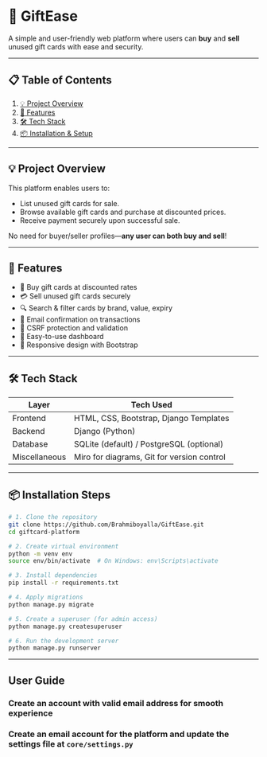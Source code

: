 # 🎁 GiftEase

A simple and user-friendly web platform where users can **buy** and **sell** unused gift cards with ease and security.

---

## 📋 Table of Contents

1. [💡 Project Overview](#-project-overview)
2. [🚀 Features](#-features)
3. [🛠 Tech Stack](#-tech-stack)
4. [📦 Installation & Setup](#-installation-steps)

---

## 💡 Project Overview

This platform enables users to:
- List unused gift cards for sale.
- Browse available gift cards and purchase at discounted prices.
- Receive payment securely upon successful sale.

No need for buyer/seller profiles—**any user can both buy and sell**!

---

## 🚀 Features

- 🛒 Buy gift cards at discounted rates
- 💳 Sell unused gift cards securely
- 🔍 Search & filter cards by brand, value, expiry
- 📩 Email confirmation on transactions
- 🔐 CSRF protection and validation
- 📁 Easy-to-use dashboard
- 🎨 Responsive design with Bootstrap

---

## 🛠 Tech Stack

| Layer         | Tech Used                 |
| ------------- | ------------------------- |
| Frontend      | HTML, CSS, Bootstrap, Django Templates |
| Backend       | Django (Python)           |
| Database      | SQLite (default) / PostgreSQL (optional) |
| Miscellaneous | Miro for diagrams, Git for version control |

---

## 📦 Installation Steps

```bash
# 1. Clone the repository
git clone https://github.com/Brahmiboyalla/GiftEase.git
cd giftcard-platform

# 2. Create virtual environment
python -m venv env
source env/bin/activate  # On Windows: env\Scripts\activate

# 3. Install dependencies
pip install -r requirements.txt

# 4. Apply migrations
python manage.py migrate

# 5. Create a superuser (for admin access)
python manage.py createsuperuser

# 6. Run the development server
python manage.py runserver
```

---

## User Guide

### Create an account with valid email address for smooth experience
### Create an email account for the platform and update the settings file at `core/settings.py`
